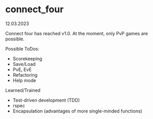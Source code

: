 # connect_four

12.03.2023

Connect four has reached v1.0. At the moment, only PvP games are possible.

Possible ToDos:
- Scorekeeping
- Save/Load
- PvE, EvE
- Refactoring
- Help mode

Learned/Trained
- Test-driven development (TDD)
- rspec
- Encapsulation (advantages of more single-minded functions)